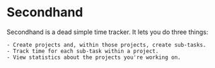 # Secondhand

Secondhand is a dead simple time tracker. It lets you do three things:

    - Create projects and, within those projects, create sub-tasks.
    - Track time for each sub-task within a project.
    - View statistics about the projects you're working on.
